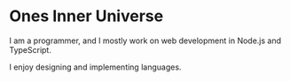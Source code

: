 # Ones Inner Universe

I am a programmer, and I mostly work on web development in Node.js and TypeScript.

I enjoy designing and implementing languages.
